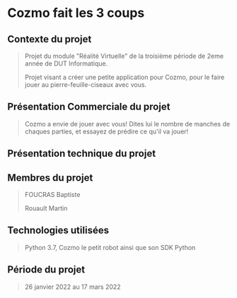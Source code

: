 # Cozmo fait les 3 coups

## Contexte du projet
>
> Projet du module "Réalité Virtuelle" de la troisième période de 2eme année de DUT Informatique.
>
> Projet visant a créer une petite application pour Cozmo, pour le faire jouer au pierre-feuille-ciseaux avec vous.
>

## Présentation Commerciale du projet
>
> Cozmo a envie de jouer avec vous!
> Dites lui le nombre de manches de chaques parties, et essayez de prédire ce qu'il va jouer!
>

## Présentation technique du projet
>
> 
>

## Membres du projet
> 
> FOUCRAS Baptiste
>
> Rouault Martin
>

## Technologies utilisées
>
> Python 3.7, Cozmo le petit robot ainsi que son SDK Python
>

## Période du projet
>
> 26 janvier 2022 au 17 mars 2022
>
